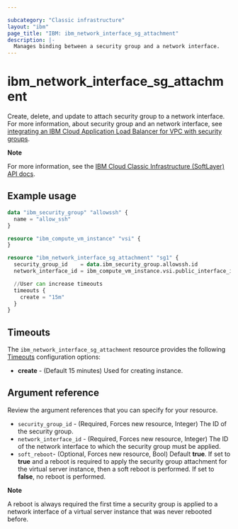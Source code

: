 ```yaml
---

subcategory: "Classic infrastructure"
layout: "ibm"
page_title: "IBM: ibm_network_interface_sg_attachment"
description: |-
  Manages binding between a security group and a network interface.
---
```


# ibm_network_interface_sg_attachment
Create, delete, and update to attach security group to a network interface. For more information, about security group and an network interface, see [integrating an IBM Cloud Application Load Balancer for VPC with security groups](https://cloud.ibm.com/docs/vpc?topic=vpc-alb-integration-with-security-groups).

**Note**

For more information, see the [IBM Cloud Classic Infrastructure  (SoftLayer) API docs](http://sldn.softlayer.com/reference/datatypes/SoftLayer_Virtual_Network_SecurityGroup_NetworkComponentBinding).

## Example usage

```terraform
data "ibm_security_group" "allowssh" {
  name = "allow_ssh"
}

resource "ibm_compute_vm_instance" "vsi" {
}

resource "ibm_network_interface_sg_attachment" "sg1" {
  security_group_id    = data.ibm_security_group.allowssh.id
  network_interface_id = ibm_compute_vm_instance.vsi.public_interface_id

  //User can increase timeouts
  timeouts {
    create = "15m"
  }
}
```

## Timeouts

The `ibm_network_interface_sg_attachment` resource provides the following [Timeouts](https://www.terraform.io/docs/language/resources/syntax.html) configuration options:

- **create** - (Default 15 minutes) Used for creating instance.

## Argument reference 
Review the argument references that you can specify for your resource.

- `security_group_id` - (Required, Forces new resource, Integer) The ID of the security group.
- `network_interface_id` - (Required, Forces new resource, Integer) The ID of the network interface to which the security group must be applied.
- `soft_reboot`-  (Optional, Forces new resource, Bool) Default **true**. If set to **true** and a reboot is required to apply the security group attachment for the virtual server instance, then a soft reboot is performed. If set to **false**, no reboot is performed. 

**Note** 

A reboot is always required the first time a security group is applied to a network interface of a virtual server instance that was never rebooted before.
